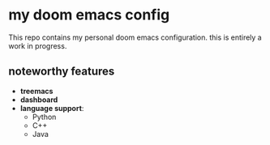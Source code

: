 # my doom emacs config

This repo contains my personal doom emacs configuration. this is entirely a work in progress.

## noteworthy features

- **treemacs**
- **dashboard**
- **language support**:
	- Python
	- C++
	- Java
